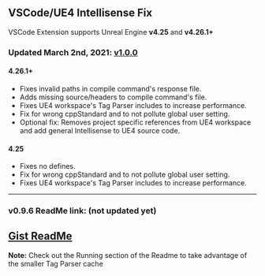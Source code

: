 ## VSCode/UE4 Intellisense Fix

VSCode Extension supports Unreal Engine **v4.25** and **v4.26.1+**

### Updated March 2nd, 2021: [v1.0.0](CHANGELOG.md)
#### 4.26.1+
- Fixes invalid paths in compile command's response file.
- Adds missing source/headers to compile command's file.
- Fixes UE4 workspace's Tag Parser includes to increase performance.
- Fix for wrong cppStandard and to not pollute global user setting.
- Optional fix: Removes project specific references from UE4 workspace and add general Intellisense to UE4 source code.

#### 4.25
- Fixes no defines.
- Fix for wrong cppStandard and to not pollute global user setting. 
- Fixes UE4 workspace's Tag Parser includes to increase performance.

---
### v0.9.6 ReadMe link: (not updated yet)

## [Gist ReadMe](https://gist.github.com/boocs/f63a4878156295b6e854cac68672f305)

**Note:** Check out the Running section of the Readme to take advantage of the smaller Tag Parser cache
